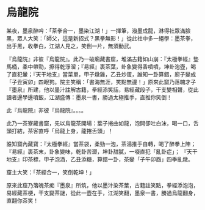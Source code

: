 # 烏龍院


某夜，墨泉醉吟：「茶拳合一，墨染江湖！」一揮筆，潑墨成龍，淋得社眾滿臉黑，眾人大笑：「師父，這是新招式？黑拳無影！」從此社中多一絕學：墨茶拳，出手黑，收拳白，江湖人見之，笑倒一片，無須動武。

『烏龍院』非彼『烏龍院』。此乃一破廟藏書窟，堆滿古籍如山崩：『太極拳經』墊馬桶，柔中帶勁，擦得乾淨溜；『易經』裹茶葉，卦象變得香噴噴，坤卦泡壺，喝了直犯暈；『天干地支』當菜單，甲子燉雞，乙丑炒蛋，誰知一卦算錯，廚子變成「子丑寅卯」四眼狗。院主笑稱：「書海無涯，笑點無邊！」原來此窟乃落魄才子『墨泉』所建，他以墨汁註解古籍，拳經添笑話，易經藏段子，干支變相聲，從此讀者邊學邊噴飯，江湖盛傳：墨泉一書，勝過太極推手，直推你笑倒！

此『烏龍院』非彼『烏龍院』。。。。

此乃一茶寮藏書窟，先以烏龍茶開場：葉子捲曲如龍，泡開卻吐白沫，喝一口，舌頭打結，茶客直呼「烏龍上身，龍捲舌頭」！

誰知窟內藏寶：『太極拳經』當茶袋，柔勁一泡，茶湯推手自轉，喝了醉拳上陣；
『易經』裹茶末，卦象變味，乾卦苦澀，坤卦甜膩，一啜直犯「亂卦症」；
『天干地支』印茶標，甲子泡酒，乙丑添糖，算錯一卦，茶變「子午卯酉」四季亂燉。

窟主大笑：「茶經合一，笑倒乾坤！」

原來此窟乃落魄茶痴『墨泉』所筑，他以墨汁染茶葉，古籍註笑點，拳經添泡泡，易經藏茶梗，干支變茶謎，從此一壺在手，江湖笑翻，墨泉一書，勝過烏龍翻身，直翻你茶笑！



